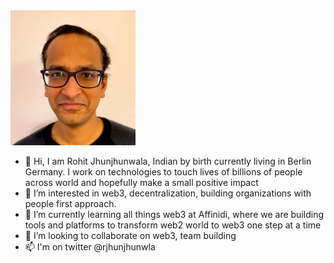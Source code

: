 <img src="bio.jpeg" alt="drawing" width="200"/>

- 👋 Hi, I am Rohit Jhunjhunwala, Indian by birth currently living in Berlin Germany. I work on technologies to touch lives of billions of people across world and hopefully make a small positive impact 
- 👀 I’m interested in web3, decentralization, building organizations with people first approach. 
- 🌱 I’m currently learning all things web3 at Affinidi, where we are building tools and platforms to transform web2 world to web3 one step at a time
- 💞️ I’m looking to collaborate on web3, team building
- 📫 I'm on twitter @rjhunjhunwla



<!---
rjhunjhunwla/rjhunjhunwla is a ✨ special ✨ repository because its `README.md` (this file) appears on your GitHub profile.
You can click the Preview link to take a look at your changes.
--->
